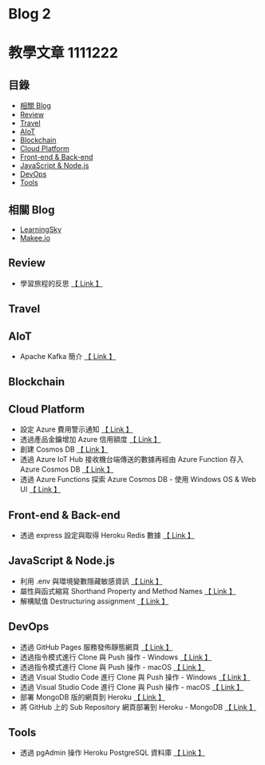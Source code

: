 # Blog 2

# 教學文章     1111222
                    
## 目錄

- [相關 Blog](#相關-blog)
- [Review](#review)
- [Travel](#travel)
- [AIoT](#aiot)
- [Blockchain](#blockchain)
- [Cloud Platform](#cloud-platform)
- [Front-end & Back-end](##front-end--back-end)
- [JavaScript & Node.js](#javascript--nodejs)
- [DevOps](#devops)
- [Tools](#tools)

## 相關 Blog
* [LearningSky](https://learningsky.io/author/archer/)
* [Makee.io](https://oranwind.org/author/archer/)

## Review
* 學習旅程的反思 [【 Link 】](https://learningsky.io/reflection-on-the-learning-journey/)

## Travel

## AIoT
* Apache Kafka 簡介 [【 Link 】](https://learningsky.io/kafka/)

## Blockchain

## Cloud Platform
* 設定 Azure 費用警示通知 [【 Link 】](https://learningsky.io/azure-set-alert-email/)
* 透過產品金鑰增加 Azure 信用額度 [【 Link 】](https://learningsky.io/azure-add-credits/)
* 創建 Cosmos DB [【 Link 】](https://learningsky.io/create-azure-cosmos-db/)
* 透過 Azure IoT Hub 接收機台端傳送的數據再經由 Azure Function 存入 Azure Cosmos DB [【 Link 】](https://learningsky.io/send-telemetry-messages-from-azure-iot-hub-to-cosmos-db-using-azure-functions/)
* 透過 Azure Functions 探索 Azure Cosmos DB - 使用 Windows OS & Web UI [【 Link 】](https://learningsky.io/windows-web-ui-nodejs-integrating-serverless-architecture-using-azure-functions-cosmos-db-postman/)

## Front-end & Back-end
* 透過 express 設定與取得 Heroku Redis 數據 [【 Link 】](https://learningsky.io/node-js-express-heroku-redis/)

## JavaScript & Node.js
* 利用 .env 與環境變數隱藏敏感資訊 [【 Link 】](https://learningsky.io/use-environmental-variables-to-hide-sensitive-information/)
* 屬性與函式縮寫 Shorthand Property and Method Names [【 Link 】](https://learningsky.io/shorthand-property-and-method-names/)
* 解構賦值 Destructuring assignment [【 Link 】](https://learningsky.io/destructuring-assignment/)

## DevOps
* 透過 GitHub Pages 服務發佈靜態網頁 [【 Link 】](https://learningsky.io/github-pages-to-publish-static-website/)
* 透過指令模式進行 Clone 與 Push 操作 - Windows [【 Link 】](https://learningsky.io/command-line-cli-to-clone-push-windows/)
* 透過指令模式進行 Clone 與 Push 操作 - macOS [【 Link 】](https://learningsky.io/command-line-cli-to-clone-push-macos/)
* 透過 Visual Studio Code 進行 Clone 與 Push 操作 - Windows [【 Link 】](https://learningsky.io/visual-studio-code-vs-code-to-clone-push-windows/)
* 透過 Visual Studio Code 進行 Clone 與 Push 操作 - macOS [【 Link 】](https://learningsky.io/visual-studio-code-vs-code-to-clone-push-macos/)
* 部署 MongoDB 版的網頁到 Heroku [【 Link 】](https://learningsky.io/deploy-mongodb-website-to-heroku/)
* 將 GitHub 上的 Sub Repository 網頁部署到 Heroku - MongoDB [【 Link 】](https://learningsky.io/deploy-github-sub-repository-to-heroku-mongodb/)

## Tools
* 透過 pgAdmin 操作 Heroku PostgreSQL 資料庫 [【 Link 】](https://learningsky.io/database-pgadmin-postgresql-heroku/)
